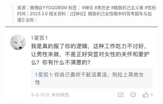 > 来源：微博@YYGQGBSM
> 标签： #神论 #黑历史 #精致利己主义者 #性别 
> 时间：2023.3.6
> 相关资料：[[【神论】精致利己女性眼中的驾考超车与加速]]
> 出处：
***
[![img-1678072806864cb0a8a31ca0460e5be534bc61a54b64b937953781becd5f97760b2bcb2c451a0.jpg](https://raw.githubusercontent.com/bluntvoice/mypic/main/img-1678072806864cb0a8a31ca0460e5be534bc61a54b64b937953781becd5f97760b2bcb2c451a0.jpg)](https://raw.githubusercontent.com/bluntvoice/mypic/main/img-1678072806864cb0a8a31ca0460e5be534bc61a54b64b937953781becd5f97760b2bcb2c451a0.jpg)